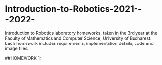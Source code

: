 # Introduction-to-Robotics-2021---2022-
Introduction to Robotics laboratory homeworks, taken in the 3rd year at the Faculty of Mathematics and Computer Science, University of Bucharest. Each homework includes requirements, implementation details, code and image files.

##HOMEWORK 1:
